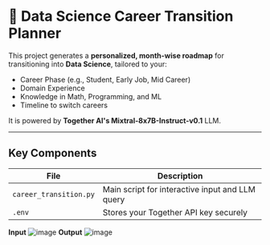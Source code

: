 # 🚀 Data Science Career Transition Planner

This project generates a **personalized, month-wise roadmap** for transitioning into **Data Science**, tailored to your:

- Career Phase (e.g., Student, Early Job, Mid Career)
- Domain Experience
- Knowledge in Math, Programming, and ML
- Timeline to switch careers

It is powered by **Together AI's Mixtral-8x7B-Instruct-v0.1** LLM.

---

## Key Components

| File                   | Description                                     |
| ---------------------- | ----------------------------------------------- |
| `career_transition.py` | Main script for interactive input and LLM query |
| `.env`                 | Stores your Together API key securely           |

**Input**
![image](https://github.com/user-attachments/assets/f2abd5d3-6082-4d4f-9947-a2573126a645)
**Output**
![image](https://github.com/user-attachments/assets/f2136415-cc20-4e18-b040-73e06e977325)
